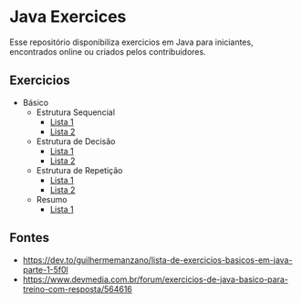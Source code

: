 # Java Exercices

Esse repositório disponibiliza exercicios em Java para iniciantes, encontrados online ou criados pelos contribuidores.

## Exercicios

- Básico
   - Estrutura Sequencial
     - [Lista 1](https://github.com/GuillaumeFalourd/java-exercices/blob/main/1-estrutura-sequencial.md)
     - [Lista 2](https://github.com/GuillaumeFalourd/java-exercices/blob/main/2-estrutura-sequencial.md)
   - Estrutura de Decisão
     - [Lista 1](https://github.com/GuillaumeFalourd/java-exercices/blob/main/3-estrutura-de-decisao.md)
     - [Lista 2](https://github.com/GuillaumeFalourd/java-exercices/blob/main/4-estrutura-de-decisao.md)
   - Estrutura de Repetição
     - [Lista 1](https://github.com/GuillaumeFalourd/java-exercices/blob/main/5-estrutura-de-repeticao.md)
     - [Lista 2](https://github.com/GuillaumeFalourd/java-exercices/blob/main/6-estrutura-de-repeticao.md)
   - Resumo
     - [Lista 1](https://github.com/GuillaumeFalourd/java-exercices/blob/main/7-estruturas.md)

## Fontes

- https://dev.to/guilhermemanzano/lista-de-exercicios-basicos-em-java-parte-1-5f0l
- https://www.devmedia.com.br/forum/exercicios-de-java-basico-para-treino-com-resposta/564616
